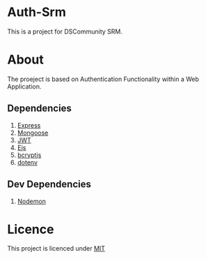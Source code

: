 # Auth-Srm
This is a project for DSCommunity SRM.

# About 
The proeject is based on Authentication Functionality within a Web Application.


## Dependencies
 1. [Express](https://www.npmjs.com/package/express)
 2. [Mongoose](https://www.npmjs.com/package/mongoose)
 3. [JWT](https://www.npmjs.com/package/jsonwebtoken)
 4. [Ejs](https://www.npmjs.com/package/ejs)
 5. [bcryptjs](https://www.npmjs.com/package/bcryptjs)
 6. [dotenv](https://www.npmjs.com/package/dotenv)
  
 ## Dev Dependencies
 1. [Nodemon](https://www.npmjs.com/package/nodemon)



# Licence
This project is licenced under [MIT](https://github.com/AryaKesharwani/auth-srm/blob/main/LICENCE)


